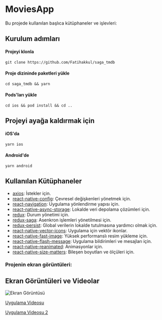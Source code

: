 # MoviesApp

Bu projede kullanılan başlıca kütüphaneler ve işlevleri:

## Kurulum adımları

#### Projeyi klonla
```
git clone https://github.com/Fatihakkul/saga_tmdb
```

#### Proje dizininde paketleri yükle
```
cd saga_tmdb && yarn 
```

#### Pods'ları yükle 
```
cd ios && pod install && cd .. 
```


## Projeyi ayağa kaldırmak için

#### iOS'da
```
yarn ios 
```

#### Android'de
```
yarn android 
```

## Kullanılan Kütüphaneler

- [axios](https://github.com/axios/axios): İstekler için.
- [react-native-config](https://github.com/luggit/react-native-config): Çevresel değişkenleri yönetmek için.
- [react-navigation](https://reactnavigation.org/): Uygulama yönlendirme yapısı için.
- [react-native-async-storage](https://github.com/react-native-async-storage/async-storage): Lokalde veri depolama çözümleri için.
- [redux](https://redux.js.org/): Durum yönetimi için.
- [redux-saga](https://redux-saga.js.org/): Asenkron işlemleri yönetilmesi için.
- [redux-persist](https://github.com/rt2zz/redux-persist): Global verilerin lokalde tutulmasına yardımcı olmak için.
- [react-native-vector-icons](https://github.com/oblador/react-native-vector-icons): Uygulama için vektör ikonlar.
- [react-native-fast-image](https://github.com/DylanVann/react-native-fast-image): Yüksek performanslı resim yükleme için.
- [react-native-flash-message](https://github.com/lucasferreira/react-native-flash-message): Uygulama bildirimleri ve mesajları için.
- [react-native-reanimated](https://github.com/software-mansion/react-native-reanimated): Animasyonlar için.
- [react-native-size-matters](https://github.com/nkbt/react-native-size-matters): Bileşen boyutları ve ölçüleri için.

### Projenin ekran görüntüleri:

## Ekran Görüntüleri ve Videolar

![Ekran Görüntüsü](screenshots/responsive.png)

[Uygulama Videosu](https://www.youtube.com/watch?v=0CRhCaiSE5g)

[Uygulama Videosu 2](https://www.youtube.com/shorts/bbRQV3I8qY0)
